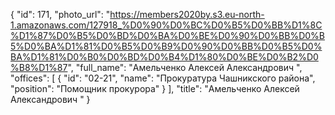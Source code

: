 {
    "id": 171,
    "photo_url": "https://members2020by.s3.eu-north-1.amazonaws.com/127918_%D0%90%D0%BC%D0%B5%D0%BB%D1%8C%D1%87%D0%B5%D0%BD%D0%BA%D0%BE%D0%90%D0%BB%D0%B5%D0%BA%D1%81%D0%B5%D0%B9%D0%90%D0%BB%D0%B5%D0%BA%D1%81%D0%B0%D0%BD%D0%B4%D1%80%D0%BE%D0%B2%D0%B8%D1%87",
    "full_name": "Амельченко Алексей Александрович ",
    "offices": [
        {
            "id": "02-21",
            "name": "Прокуратура Чашникского района",
            "position": "Помощник прокурора"
        }
    ],
    "title": "Амельченко Алексей Александрович "
}